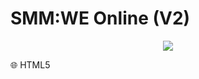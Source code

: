 # SMM:WE Online (V2)
<p align="center">
  <img src="https://hexp.es/smmwe-onlinev2/assets/banner.png" />
</p>

🌐 HTML5

